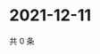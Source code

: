 # 2021-12-11

共 0 条

<!-- BEGIN WEIBO -->
<!-- 最后更新时间 Sat Dec 11 2021 08:13:36 GMT+0800 (China Standard Time) -->

<!-- END WEIBO -->
